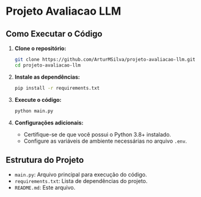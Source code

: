# Projeto Avaliacao LLM

## Como Executar o Código

1. **Clone o repositório:**
    ```bash
    git clone https://github.com/ArturMSilva/projeto-avaliacao-llm.git
    cd projeto-avaliacao-llm
    ```

2. **Instale as dependências:**
    ```bash
    pip install -r requirements.txt
    ```

3. **Execute o código:**
    ```bash
    python main.py
    ```

4. **Configurações adicionais:**
    - Certifique-se de que você possui o Python 3.8+ instalado.
    - Configure as variáveis de ambiente necessárias no arquivo `.env`.

## Estrutura do Projeto

- `main.py`: Arquivo principal para execução do código.
- `requirements.txt`: Lista de dependências do projeto.
- `README.md`: Este arquivo.